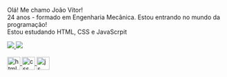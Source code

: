  Olá! Me chamo João Vítor!<br>
 24 anos - formado em Engenharia Mecânica.
 Estou entrando no mundo da programação!<br>
 Estou estudando HTML, CSS e JavaScrpit
 
 <div>
    <a href="https://github.com/jvroliv">
    <img heigth="180em" src="https://github-readme-stats.vercel.app/api?username=jvroliv&show_icons=true&theme=dark&include_all_commits=true%count_private=true"/>
    <img heigth="180em" src="https://github-readme-stats.vercel.app/api/top-langs/?username=jvroliv&layout=compact&langs_count=16&theme=dark"/>
 </div>
<div style="display: inline_block"> <br>
   <img align="center" alt="html" height="30 width="40" src="https://cdn.jsdelivr.net/gh/devicons/devicon/icons/html5/html5-original.svg">
   <img align="center" alt="css" height="30 width="40" src="https://cdn.jsdelivr.net/gh/devicons/devicon/icons/css3/css3-original.svg">                                            
   <img align="center" alt="js" height="30 width="40" src="https://cdn.jsdelivr.net/gh/devicons/devicon/icons/javascript/javascript-original.svg">
</div>                                                            
